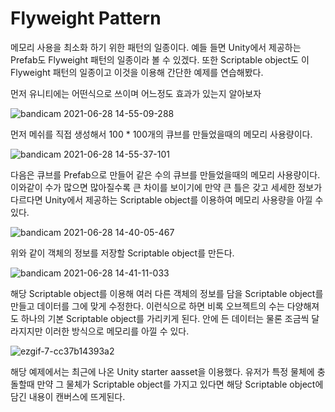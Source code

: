 # Flyweight Pattern
메모리 사용을 최소화 하기 위한 패턴의 일종이다. 예들 들면 Unity에서 제공하는 Prefab도 Flyweight 패턴의 일종이라 볼 수 있겠다. 또한 Scriptable object도 이 Flyweight 패턴의 일종이고
이것을 이용해 간단한 예제를 연습해봤다.

먼저 유니티에는 어떤식으로 쓰이며 어느정도 효과가 있는지 알아보자

![bandicam 2021-06-28 14-55-09-288](https://user-images.githubusercontent.com/39051679/123587227-f079cf80-d820-11eb-83ae-8ce4c7f4c55b.jpg)

먼저 메쉬를 직접 생성해서 100 * 100개의 큐브를 만들었을때의 메모리 사용량이다.

![bandicam 2021-06-28 14-55-37-101](https://user-images.githubusercontent.com/39051679/123587283-07b8bd00-d821-11eb-9e03-b8454205a707.jpg)

다음은 큐브를 Prefab으로 만들어 같은 수의 큐브를 만들었을때의 메모리 사용량이다. 이와같이 수가 많으면 많아질수록 큰 차이를 보이기에 만약 큰 틀은 갖고 세세한 정보가 다르다면 Unity에서 제공하는 Scriptable object를 이용하여 메모리 사용량을 아낄 수 있다.

![bandicam 2021-06-28 14-40-05-467](https://user-images.githubusercontent.com/39051679/123585799-bf000480-d81e-11eb-949c-a88acf2e2f1a.jpg)

위와 같이 객체의 정보를 저장할 Scriptable object를 만든다.

![bandicam 2021-06-28 14-41-11-033](https://user-images.githubusercontent.com/39051679/123585880-e3f47780-d81e-11eb-9a1d-71678b33389b.jpg)

해당 Scriptable object를 이용해 여러 다른 객체의 정보를 담을 Scriptable object를 만들고 데이터를 그에 맞게 수정한다. 이런식으로 하면 비록
오브젝트의 수는 다양해져도 하나의 기본 Scriptable object를 가리키게 된다. 안에 든 데이터는 물론 조금씩 달라지지만 이러한 방식으로 메모리를 아낄 수 있다.

![ezgif-7-cc37b14393a2](https://user-images.githubusercontent.com/39051679/123585618-7c3e2c80-d81e-11eb-8c7b-e46e008b6863.gif)


해당 예제에서는 최근에 나온 Unity starter aasset을 이용했다. 유저가 특정 물체에 충돌할때 만약 그 물체가 Scriptable object를 가지고 있다면 해당 Scriptable object에 담긴 내용이 캔버스에 뜨게된다.
